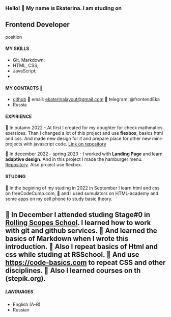 ### Hello! 👋   My name is Ekaterina. I am studing on 
## Frontend Developer 
position

#### MY SKILLS
- Git, Markdown;
- HTML, CSS;
- JavaScript;
- 

#### MY CONTACTS 💬
- [github](https://github.com/frontenddevkan)
💬 email: ekaterinalayout@gmail.com
💬 telegram: @frontendEka
- Russia

#### EXPIRIENCE

🌱  In outamn 2022 - At first I created for my doughter for check mathmatics exersices. Than I changed a lot of this project and use **flexbox**, basics html and css. And made new design for it and prepare place 
for other new mini-projects with javascript code. [Link on repository](https://github.com/frontenddevkan/PortalForApps)

🌱 In december 2022 - spring 2023 - I worked with **Landing Page** and learn **adaptive design**. And in this project I made the hamburger menu. [Repository](https://github.com/frontenddevkan/Plants_Landing). Also project use flexbox. 

#### STUDING
🔭 In the begining of my studing in 2022 in September I learn html and css on freeCodeCump.com, 
🔭 and I used sumulators on HTML-academy and some apps on my cell phone to study basic theory.  

🔭 In December I attended studing Stage#0 in [Rolling Scopes School](https://rollingscopes.com/). I learned how to work with git and github services. 
🔭 And learned the basics of Markdown when I wrote this introduction. 
🔭 Also I repeat basics of Html and css while studing at RSSchool. 
🔭 And use https://code-basics.com to repeat CSS and other disciplines.
🔭 Also I learned courses on th (stepik.org).
- 


##### LANGUAGES

- English (A-B)
- Russian

<!--
 
- 📫 How to reach me: ...
- 😄 Pronouns: ...
- ⚡ Fun fact: ...
-->
